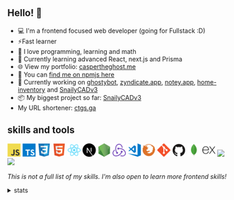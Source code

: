 

## Hello! 👋

- 💻 I'm a frontend focused web developer (going for Fullstack :D)
- ⚡️Fast learner
- 🤟 I love programming, learning and math
- 🌱 Currently learning advanced React, next.js and Prisma
- 🌐 View my portfolio: [caspertheghost.me](https://caspertheghost.me/)
- 🔴 You can [find me on npmjs here](https://npmjs.com/~casper124578)
- 💪 Currently working on [ghostybot](https://github.com/Dev-CasperTheGhost/ghostybot), [zyndicate.app](https://zyndicate.app), [notey.app](https://notey.caspertheghost.me), [home-inventory](https://github.com/Dev-CasperTheGhost/home-inventory) and [SnailyCADv3](https://github.com/Dev-CasperTheGhost/snaily-cadv3)
- 📦 My biggest project so far: [SnailyCADv3](https://github.com/Dev-CasperTheGhost/snaily-cadv3)
- My URL shortener: [ctgs.ga](https://www.ctgs.ga)

## skills and tools

<code><img height="30" src="https://raw.githubusercontent.com/devicons/devicon/master/icons/javascript/javascript-original.svg"></code>
<code><img height="30" src="https://raw.githubusercontent.com/devicons/devicon/master/icons/typescript/typescript-original.svg"></code>
<code><img height="30" src="https://raw.githubusercontent.com/devicons/devicon/master/icons/css3/css3-original.svg"></code>
<code><img height="30" src="https://raw.githubusercontent.com/devicons/devicon/master/icons/html5/html5-original.svg"></code>
<code><img height="30" src="https://raw.githubusercontent.com/devicons/devicon/master/icons/react/react-original.svg"></code>
<code><img height="30" src="https://raw.githubusercontent.com/devicons/devicon/daca2d1577e9ba62674a864f232320f03f0b6d5d/icons/nextjs/nextjs-original.svg"></code>
<code><img height="30" src="https://raw.githubusercontent.com/github/explore/80688e429a7d4ef2fca1e82350fe8e3517d3494d/topics/nodejs/nodejs.png"></code>
<code><img height="30" src="https://raw.githubusercontent.com/devicons/devicon/master/icons/redux/redux-original.svg"></code>
<code><img height="30" src="https://raw.githubusercontent.com/github/explore/80688e429a7d4ef2fca1e82350fe8e3517d3494d/topics/visual-studio-code/visual-studio-code.png"></code>
<code><img height="30" src="https://raw.githubusercontent.com/devicons/devicon/master/icons/firefox/firefox-plain.svg"></code>
<code><img height="30" src="https://raw.githubusercontent.com/devicons/devicon/master/icons/git/git-plain.svg"></code>
<code><img height="30" src="https://github.com/devicons/devicon/blob/master/icons/github/github-original.svg"></code>
<code><img height="30" src="https://github.com/devicons/devicon/blob/master/icons/mongodb/mongodb-original.svg"></code>
<code><img height="30" src="https://github.com/devicons/devicon/blob/master/icons/express/express-original.svg"></code>
<code><img height="30" src="./images/do_logo.svg"></code>
<code><img height="30" src="https://avatars.githubusercontent.com/u/17475736?s=200&v=4" /> </code>

_This is not a full list of my skills. I'm also open to learn more frontend skills!_

<details>
  <summary>stats</summary>
  
  
  ![stats](https://github-readme-stats-drab-iota-53.vercel.app/api?username=Dev-CasperTheGhost&bg_color=00000000&include_all_commits=true&count_private=true&show_icons=true&hide_rank=false&icon_color=6381AF&text_color=f2f2f2&hide_title=true&disable_animations=true)
  
  ![langs](https://github-readme-stats-drab-iota-53.vercel.app/api/top-langs?username=Dev-CasperTheGhost&theme=dark&include_all_commits=true&count_private=true&layout=compact&bg_color=00000000)
  
  _(Wakatime stats of all time)_
  
  [![wakatime](https://github-readme-stats-drab-iota-53.vercel.app/api/wakatime?username=devcaspertheghost&layout=compact&theme=dark&langs_count=5&bg_color=00000000)](https://wakatime.com/@devcaspertheghost)
  
 </details>


